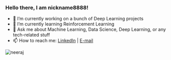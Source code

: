 ### Hello there, I am nickname8888! 



- 🔭 I’m currently working on a bunch of Deep Learning projects 
- 🌱 I’m currently learning Reinforcement Learning
- 💬 Ask me about Machine Learning, Data Science, Deep Learning, or any tech-related stuff
- 📫 How to reach me: [LinkedIn](https://www.linkedin.com/in/NeerajNerkar) | [E-mail](mailto:neeraj.nerkar@gmail.com)

 

<p><img align="center" src="https://github-readme-stats.vercel.app/api/top-langs?username=nickname8888&show_icons=true&locale=en&layout=compact" alt="neeraj" /></p>

<!-- <p>&nbsp;<img align="center" src="https://github-readme-stats.vercel.app/api?username=nickname8888&show_icons=true&locale=en" alt="neeraj" /></p> -->

